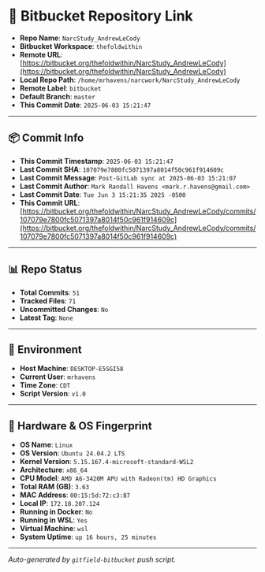 # 🔗 Bitbucket Repository Link

- **Repo Name**: `NarcStudy_AndrewLeCody`
- **Bitbucket Workspace**: `thefoldwithin`
- **Remote URL**: [https://bitbucket.org/thefoldwithin/NarcStudy_AndrewLeCody](https://bitbucket.org/thefoldwithin/NarcStudy_AndrewLeCody)
- **Local Repo Path**: `/home/mrhavens/narcwork/NarcStudy_AndrewLeCody`
- **Remote Label**: `bitbucket`
- **Default Branch**: `master`
- **This Commit Date**: `2025-06-03 15:21:47`

---

## 📦 Commit Info

- **This Commit Timestamp**: `2025-06-03 15:21:47`
- **Last Commit SHA**: `107079e7800fc5071397a8014f50c961f914609c`
- **Last Commit Message**: `Post-GitLab sync at 2025-06-03 15:21:07`
- **Last Commit Author**: `Mark Randall Havens <mark.r.havens@gmail.com>`
- **Last Commit Date**: `Tue Jun 3 15:21:35 2025 -0500`
- **This Commit URL**: [https://bitbucket.org/thefoldwithin/NarcStudy_AndrewLeCody/commits/107079e7800fc5071397a8014f50c961f914609c](https://bitbucket.org/thefoldwithin/NarcStudy_AndrewLeCody/commits/107079e7800fc5071397a8014f50c961f914609c)

---

## 📊 Repo Status

- **Total Commits**: `51`
- **Tracked Files**: `71`
- **Uncommitted Changes**: `No`
- **Latest Tag**: `None`

---

## 🧭 Environment

- **Host Machine**: `DESKTOP-E5SGI58`
- **Current User**: `mrhavens`
- **Time Zone**: `CDT`
- **Script Version**: `v1.0`

---

## 🧬 Hardware & OS Fingerprint

- **OS Name**: `Linux`
- **OS Version**: `Ubuntu 24.04.2 LTS`
- **Kernel Version**: `5.15.167.4-microsoft-standard-WSL2`
- **Architecture**: `x86_64`
- **CPU Model**: `AMD A6-3420M APU with Radeon(tm) HD Graphics`
- **Total RAM (GB)**: `3.63`
- **MAC Address**: `00:15:5d:72:c3:87`
- **Local IP**: `172.18.207.124`
- **Running in Docker**: `No`
- **Running in WSL**: `Yes`
- **Virtual Machine**: `wsl`
- **System Uptime**: `up 16 hours, 25 minutes`

---

_Auto-generated by `gitfield-bitbucket` push script._
